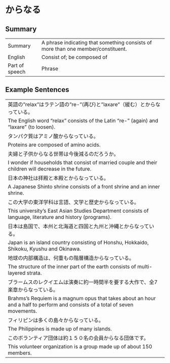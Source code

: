 # からなる

## Summary

<table><tr>   <td>Summary</td>   <td>A phrase indicating that something consists of more than one member/constituent.</td></tr><tr>   <td>English</td>   <td>Consist of; be composed of</td></tr><tr>   <td>Part of speech</td>   <td>Phrase</td></tr></table>

## Example Sentences

<table><tr><td>英語の”relax”はラテン語の”re-”(再び)と”laxare”（緩む）とからなっている。</td></tr><tr><td>The English word “relax” consists of the Latin “re-” (again) and “laxare” (to loosen).</td></tr><tr><td>タンパク質はアミノ酸からなっている。</td></tr><tr><td>Proteins are composed of amino acids.</td></tr><tr><td>夫婦と子供からなる世帯は今後減るのだろうか。</td></tr><tr><td>I wonder if households that consist of married couple and their children will decrease in the future.</td></tr><tr><td>日本の神社は拝殿と本殿とからなっている。</td></tr><tr><td>A Japanese Shinto shrine consists of a front shrine and an inner shrine.</td></tr><tr><td>この大学の東洋学科は言語、文学と歴史からなっている。</td></tr><tr><td>This university’s East Asian Studies Department consists of language, literature and history (programs).</td></tr><tr><td>日本は島国で、本州と北海道と四国と九州と沖縄とからなっている。</td></tr><tr><td>Japan is an island country consisting of Honshu, Hokkaido, Shikoku, Kyushu and Okinawa.</td></tr><tr><td>地球の内部構造は、何重もの階層構造からなっている。</td></tr><tr><td>The structure of the inner part of the earth consists of multi-layered strata.</td></tr><tr><td>ブラームスのレクイエムは演奏に約一時間半を要する大作で、全7楽章からなっている。</td></tr><tr><td>Brahms’s Requiem is a magnum opus that takes about an hour and a half to perform and consists of a total of seven movements.</td></tr><tr><td>フィリピンは多くの島々からなっている。</td></tr><tr><td>The Philippines is made up of many islands.</td></tr><tr><td>このボランティア団体は約１５０名の会員からなる団体です。</td></tr><tr><td>This volunteer organization is a group made up of about 150 members.</td></tr></table>

